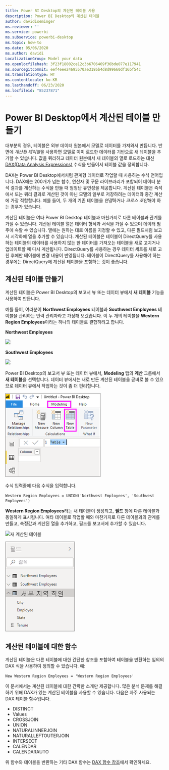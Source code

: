 ```yaml
---
title: Power BI Desktop의 계산된 테이블 사용
description: Power BI Desktop의 계산된 테이블
author: davidiseminger
ms.reviewer: ''
ms.service: powerbi
ms.subservice: powerbi-desktop
ms.topic: how-to
ms.date: 05/06/2020
ms.author: davidi
LocalizationGroup: Model your data
ms.openlocfilehash: 3f23f18002ce12c3b6706469f36bde077e117941
ms.sourcegitcommit: eef4eee24695570ae3186b4d8d99660df16bf54c
ms.translationtype: HT
ms.contentlocale: ko-KR
ms.lasthandoff: 06/23/2020
ms.locfileid: "85237871"
---
```

# <a name="create-calculated-tables-in-power-bi-desktop"></a>Power BI Desktop에서 계산된 테이블 만들기
대부분의 경우, 테이블은 외부 데이터 원본에서 모델로 데이터를 가져와서 만듭니다. 반면에 *계산된 테이블*을 사용하면 모델로 이미 로드한 데이터를 기반으로 새 테이블을 추가할 수 있습니다. 값을 쿼리하고 데이터 원본에서 새 테이블의 열로 로드하는 대신 [DAX(Data Analysis Expressions)](/dax/index) 수식을 만들어서 테이블 값을 정의합니다.

DAX는 Power BI Desktop에서처럼 관계형 데이터로 작업할 때 사용하는 수식 언어입니다. DAX에는 200개가 넘는 함수, 연산자 및 구문 라이브러리가 포함되어 데이터 분석 결과를 계산하는 수식을 만들 때 엄청난 유연성을 제공합니다. 계산된 테이블은 즉석에서 또는 쿼리 결과로 계산된 것이 아닌 모델의 일부로 저장하려는 데이터와 중간 계산에 가장 적합합니다. 예를 들어, 두 개의 기존 테이블을 *연결*하거나 *크로스 조인*해야 하는 경우가 있습니다.

계산된 테이블은 여타 Power BI Desktop 테이블과 마찬가지로 다른 테이블과 관계를 가질 수 있습니다. 계산된 테이블 열은 데이터 형식과 서식을 가질 수 있으며 데이터 범주에 속할 수 있습니다. 열에는 원하는 대로 이름을 지정할 수 있고, 다른 필드처럼 보고서 시각화에 열을 추가할 수 있습니다. 계산된 테이블은 테이블이 DirectQuery를 사용하는 테이블의 데이터를 사용하지 않는 한 데이터를 가져오는 테이블을 새로 고치거나 업데이트할 때 다시 계산됩니다. DirectQuery를 사용하는 경우 데이터 세트를 새로 고친 후에만 테이블에 변경 내용이 반영됩니다. 테이블이 DirectQuery를 사용해야 하는 경우에는 DirectQuery에 계산된 테이블을 포함하는 것이 좋습니다.

## <a name="create-a-calculated-table"></a>계산된 테이블 만들기

계산된 테이블은 Power BI Desktop의 보고서 뷰 또는 데이터 뷰에서 **새 테이블** 기능을 사용하여 만듭니다.

예를 들어, 여러분이 **Northwest Employees** 테이블과 **Southwest Employees** 테이블을 관리하는 인력 관리자라고 가정해 보겠습니다. 이 두 개의 테이블을 **Western Region Employees**이라는 하나의 테이블로 결합하려고 합니다.

**Northwest Employees**

 ![](media/desktop-calculated-tables/calctables_nwempl.png)

**Southwest Employees**

 ![](media/desktop-calculated-tables/calctables_swempl.png)

Power BI Desktop의 보고서 뷰 또는 데이터 뷰에서, **Modeling** 탭의 **계산** 그룹에서 **새 테이블**을 선택합니다. 데이터 뷰에서는 새로 만든 계산된 테이블을 곧바로 볼 수 있으므로 데이터 뷰에서 작업하는 것이 좀 더 편리합니다.

 ![데이터 뷰의 새 테이블](media/desktop-calculated-tables/calctables_formulabarempty.png)

수식 입력줄에 다음 수식을 입력합니다.

```dax
Western Region Employees = UNION('Northwest Employees', 'Southwest Employees')
```

**Western Region Employees**라는 새 테이블이 생성되고, **필드**  창에 다른 테이블과 동일하게 표시됩니다. 여타 테이블로 작업할 때와 마찬가지로 다른 테이블과의 관계를 만들고, 측정값과 계산된 열을 추가하고, 필드를 보고서에 추가할 수 있습니다.

 ![새 계산된 테이블](media/desktop-calculated-tables/calctables_westregionempl.png)

 ![필드 창의 새 테이블](media/desktop-calculated-tables/calctables_fieldlist.png)

## <a name="functions-for-calculated-tables"></a>계산된 테이블에 대한 함수

계산된 테이블은 다른 테이블에 대한 간단한 참조를 포함하여 테이블을 반환하는 임의의 DAX 식을 사용하여 정의할 수 있습니다. 예:

```dax
New Western Region Employees = 'Western Region Employees'
```

이 문서에서는 계산된 테이블에 대한 간략한 소개만 제공합니다. 많은 분석 문제를 해결하기 위해 DAX가 있는 계산된 테이블을 사용할 수 있습니다. 다음은 자주 사용되는 DAX 테이블 함수입니다.

* DISTINCT
* Values
* CROSSJOIN
* UNION
* NATURALINNERJOIN
* NATURALLEFTOUTERJOIN
* INTERSECT
* CALENDAR
* CALENDARAUTO

위 함수와 테이블을 반환하는 기타 DAX 함수는 [DAX 함수 참조](/dax/dax-function-reference)에서 확인하세요.

